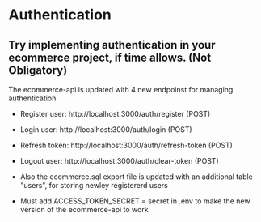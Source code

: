 # Authentication

## Try implementing authentication in your ecommerce project, if time allows. (Not Obligatory)
The ecommerce-api is updated with 4 new endpoinst for managing authentication
- Register user: http://localhost:3000/auth/register (POST)
- Login user: http://localhost:3000/auth/login (POST)
- Refresh token: http://localhost:3000/auth/refresh-token (POST)
- Logout user: http://localhost:3000/auth/clear-token (POST)

- Also the ecommerce.sql export file is updated with an additional table "users", for storing newley registererd users
- Must add ACCESS_TOKEN_SECRET = secret in .env to make the new version of the ecommerce-api to work 

